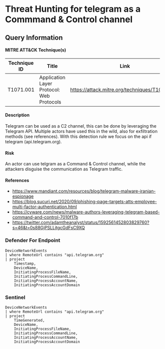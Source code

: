 # Threat Hunting for telegram as a Commmand & Control channel

## Query Information

#### MITRE ATT&CK Technique(s)

| Technique ID | Title    | Link    |
| ---  | --- | --- |
| T1071.001 | Application Layer Protocol: Web Protocols | https://attack.mitre.org/techniques/T1071/001 |

#### Description
Telegram can be used as a C2 channel, this can be done by leveraging the Telegram API. Multiple actors have used this in the wild, also for exfiltration methods (see references). With this detection rule we focus on the api if telegram (api.telegram.org).

#### Risk
An actor can use telgram as a Command & Control channel, while the attackers disguise the communication as Telegram traffic.

#### References
- https://www.mandiant.com/resources/blog/telegram-malware-iranian-espionage 
- https://blog.sucuri.net/2020/09/phishing-page-targets-atts-employee-multi-factor-authentication.html
- https://cyware.com/news/malware-authors-leveraging-telegram-based-command-and-control-7010f17b
- https://twitter.com/adamtheanalyst/status/1592561452803829760?s=46&t=0s88GjPSLLjtgcGdFsC9XQ

### Defender For Endpoint

```
DeviceNetworkEvents
| where RemoteUrl contains "api.telegram.org"
| project 
    Timestamp,
    DeviceName,
    InitiatingProcessFileName,
    InitiatingProcessCommandLine,
    InitiatingProcessAccountName,
    InitiatingProcessAccountDomain
```
### Sentinel
```
DeviceNetworkEvents
| where RemoteUrl contains "api.telegram.org"
| project 
    TimeGenerated,
    DeviceName,
    InitiatingProcessFileName,
    InitiatingProcessCommandLine,
    InitiatingProcessAccountName,
    InitiatingProcessAccountDomain
```



